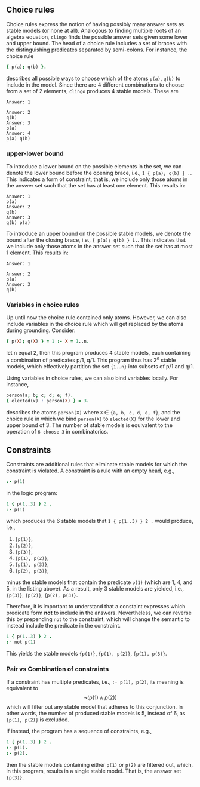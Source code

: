 
## Choice rules

Choice rules express the notion of having possibly many answer sets as stable models (or none at all). Analogous to finding multiple roots of an algebra equation, `clingo` finds the possible answer sets given some lower and upper bound. The head of a choice rule includes a set of braces with the distinguishing predicates separated by semi-colons. For instance, the choice rule
```prolog
{ p(a); q(b) }.
```
describes all possible ways to choose which of the atoms `p(a)`, `q(b)` to include in the model. Since there are 4 different combinations to choose from a set of 2 elements, `clingo` produces 4 stable models. These are 
```
Answer: 1

Answer: 2
q(b)
Answer: 3
p(a)
Answer: 4
p(a) q(b)
```
### upper-lower bound
To introduce a lower bound on the possible elements in the set, we can denote the lower bound before the opening brace, i.e., `1 { p(a); q(b) } .`. This indicates a form of constraint, that is, we include only those atoms in the answer set such that the set has at least one element. This results in:
```
Answer: 1
p(a)
Answer: 2
q(b)
Answer: 3
q(b) p(a)
```
To introduce an upper bound on the possible stable models, we denote the bound after the closing brace, i.e., `{ p(a); q(b) } 1.`. This indicates that we include only those atoms in the answer set such that the set has at most 1 element. This results in:
```
Answer: 1

Answer: 2
p(a)
Answer: 3
q(b)
```

### Variables in choice rules
Up until now the choice rule contained only atoms. However, we can also include variables in the choice rule which will get replaced by the atoms during grounding. Consider:
```prolog
{ p(X); q(X) } = 1 :- X = 1..n.
```
let n equal 2, then this program produces 4 stable models, each containing a combination of predicates p/1, q/1. This program thus has $2^n$ stable models, which effectively partition the set `{1..n}` into subsets of p/1 and q/1. 

Using variables in choice rules, we can also bind variables locally. For instance,
```prolog
person(a; b; c; d; e; f).
{ elected(x) : person(X) } = 3.
```
describes the atoms `person(X)` where `X` $\in$ `{a, b, c, d, e, f}`, and the choice rule in which we bind `person(X)` to `elected(X)` for the lower and upper bound of 3. The number of stable models is equivalent to the operation of `6 choose 3` in combinatorics. 

## Constraints

Constraints are additional rules that eliminate stable models for which the constraint is violated. A constraint is a rule with an empty head, e.g.,
```prolog
:- p(1)
```
in the logic program:
```prolog
1 { p(1..3) } 2 .
:- p(1)
```
which produces the 6 stable models that `1 { p(1..3) } 2 .` would produce, i.e., 
1. `{p(1)}`, 
2. `{p(2)}`, 
3. `{p(3)}`, 
4. `{p(1), p(2)}`, 
5. `{p(1), p(3)}`, 
6. `{p(2), p(3)}`, 

minus the stable models that contain the predicate `p(1)` (which are 1, 4, and 5, in the listing above). As a result, only 3 stable models are yielded, i.e., `{p(3)}`, `{p(2)}`, `{p(2), p(3)}`.

Therefore, it is important to understand that a constaint expresses which predicate form **not** to include in the answers. Nevertheless, we can reverse this by prepending `not` to the constraint, which will change the semantic to instead include the predicate in the constraint. 
```prolog
1 { p(1..3) } 2 .
:- not p(1)
```
This yields the stable models `{p(1)}`, `{p(1), p(2)}`, `{p(1), p(3)}`. 

### Pair vs Combination of constraints

If a constraint has multiple predicates, i.e., `:- p(1), p(2)`, its meaning is equivalent to 
$$
    \neg (p(1) \land p(2))
$$
which will filter out any stable model that adheres to this conjunction. In other words, the number of produced stable models is 5, instead of 6, as `{p(1), p(2)}` is excluded. 

If instead, the program has a sequence of constraints, e.g., 
```prolog
1 { p(1..3) } 2 .
:- p(1).
:- p(2).
```
then the stable models containing either `p(1)` or `p(2)` are filtered out, which, in this program, results in a single stable model. That is, the answer set `{p(3)}`. 

